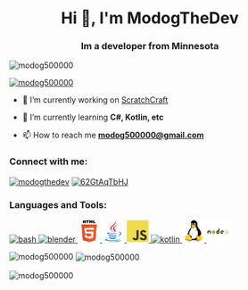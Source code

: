 <h1 align="center">Hi 👋, I'm ModogTheDev</h1>
<h3 align="center">Im a developer from Minnesota</h3>

<p align="left"> <img src="https://komarev.com/ghpvc/?username=modog500000&label=Profile%20views&color=0e75b6&style=flat" alt="modog500000" /> </p>

<p align="left"> <a href="https://github.com/ryo-ma/github-profile-trophy"><img src="https://github-profile-trophy.vercel.app/?username=modog500000" alt="modog500000" /></a> </p>

- 🔭 I’m currently working on [ScratchCraft](https://github.com/Modog500000/ScratchCraft)

- 🌱 I’m currently learning **C#, Kotlin, etc**

- 📫 How to reach me **modog500000@gmail.com**

<h3 align="left">Connect with me:</h3>
<p align="left">
<a href="https://www.youtube.com/c/modogthedev" target="blank"><img align="center" src="https://raw.githubusercontent.com/rahuldkjain/github-profile-readme-generator/master/src/images/icons/Social/youtube.svg" alt="modogthedev" height="30" width="40" /></a>
<a href="https://discord.gg/62GtAqTbHJ" target="blank"><img align="center" src="https://raw.githubusercontent.com/rahuldkjain/github-profile-readme-generator/master/src/images/icons/Social/discord.svg" alt="62GtAqTbHJ" height="30" width="40" /></a>
</p>

<h3 align="left">Languages and Tools:</h3>
<p align="left"> <a href="https://www.gnu.org/software/bash/" target="_blank" rel="noreferrer"> <img src="https://www.vectorlogo.zone/logos/gnu_bash/gnu_bash-icon.svg" alt="bash" width="40" height="40"/> </a> <a href="https://www.blender.org/" target="_blank" rel="noreferrer"> <img src="https://download.blender.org/branding/community/blender_community_badge_white.svg" alt="blender" width="40" height="40"/> </a> <a href="https://www.w3.org/html/" target="_blank" rel="noreferrer"> <img src="https://raw.githubusercontent.com/devicons/devicon/master/icons/html5/html5-original-wordmark.svg" alt="html5" width="40" height="40"/> </a> <a href="https://www.java.com" target="_blank" rel="noreferrer"> <img src="https://raw.githubusercontent.com/devicons/devicon/master/icons/java/java-original.svg" alt="java" width="40" height="40"/> </a> <a href="https://developer.mozilla.org/en-US/docs/Web/JavaScript" target="_blank" rel="noreferrer"> <img src="https://raw.githubusercontent.com/devicons/devicon/master/icons/javascript/javascript-original.svg" alt="javascript" width="40" height="40"/> </a> <a href="https://kotlinlang.org" target="_blank" rel="noreferrer"> <img src="https://www.vectorlogo.zone/logos/kotlinlang/kotlinlang-icon.svg" alt="kotlin" width="40" height="40"/> </a> <a href="https://www.linux.org/" target="_blank" rel="noreferrer"> <img src="https://raw.githubusercontent.com/devicons/devicon/master/icons/linux/linux-original.svg" alt="linux" width="40" height="40"/> </a> <a href="https://nodejs.org" target="_blank" rel="noreferrer"> <img src="https://raw.githubusercontent.com/devicons/devicon/master/icons/nodejs/nodejs-original-wordmark.svg" alt="nodejs" width="40" height="40"/> </a> </p>

<p><img align="left" src="https://github-readme-stats.vercel.app/api/top-langs?username=modog500000&show_icons=true&locale=en&layout=compact" alt="modog500000" /></p>

<p>&nbsp;<img align="center" src="https://github-readme-stats.vercel.app/api?username=modog500000&show_icons=true&locale=en" alt="modog500000" /></p>

<p><img align="center" src="https://github-readme-streak-stats.herokuapp.com/?user=modog500000&" alt="modog500000" /></p>

